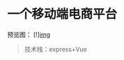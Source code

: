 # 一个移动端电商平台

预览图：
[!][img](https://ws2.sinaimg.cn/large/0069RVTdly1ftzy3lpfb7j31kw18gqm7.jpg)

> 技术栈：express+Vue
